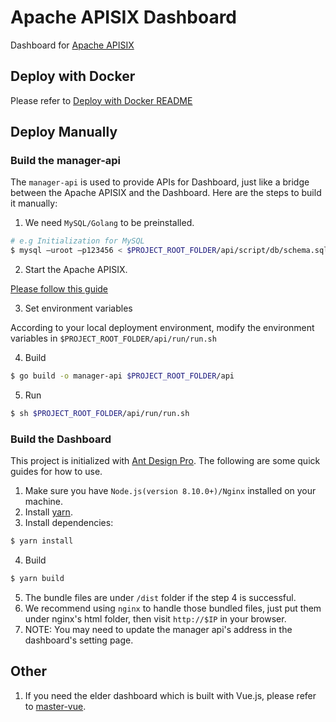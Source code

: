 <!--
#
# Licensed to the Apache Software Foundation (ASF) under one or more
# contributor license agreements.  See the NOTICE file distributed with
# this work for additional information regarding copyright ownership.
# The ASF licenses this file to You under the Apache License, Version 2.0
# (the "License"); you may not use this file except in compliance with
# the License.  You may obtain a copy of the License at
#
#     http://www.apache.org/licenses/LICENSE-2.0
#
# Unless required by applicable law or agreed to in writing, software
# distributed under the License is distributed on an "AS IS" BASIS,
# WITHOUT WARRANTIES OR CONDITIONS OF ANY KIND, either express or implied.
# See the License for the specific language governing permissions and
# limitations under the License.
#
-->

# Apache APISIX Dashboard

Dashboard for [Apache APISIX](https://github.com/apache/incubator-apisix-dashboard)

## Deploy with Docker

Please refer to [Deploy with Docker README](./compose/README.md)

## Deploy Manually

### Build the manager-api

The `manager-api` is used to provide APIs for Dashboard, just like a bridge between the Apache APISIX and the Dashboard. Here are the steps to build it manually:

1. We need `MySQL/Golang` to be preinstalled.

```sh
# e.g Initialization for MySQL
$ mysql –uroot –p123456 < $PROJECT_ROOT_FOLDER/api/script/db/schema.sql
```

2. Start the Apache APISIX.

[Please follow this guide](https://github.com/apache/apisix#configure-and-installation)

3. Set environment variables

According to your local deployment environment, modify the environment variables in `$PROJECT_ROOT_FOLDER/api/run/run.sh`

4. Build

```sh
$ go build -o manager-api $PROJECT_ROOT_FOLDER/api
```

5. Run

```sh
$ sh $PROJECT_ROOT_FOLDER/api/run/run.sh
```

### Build the Dashboard

This project is initialized with [Ant Design Pro](https://pro.ant.design). The following are some quick guides for how to use.

1. Make sure you have `Node.js(version 8.10.0+)/Nginx` installed on your machine.
2. Install [yarn](https://yarnpkg.com/).
3. Install dependencies:

```sh
$ yarn install
```

4. Build

```sh
$ yarn build
```

5. The bundle files are under `/dist` folder if the step 4 is successful.
6. We recommend using `nginx` to handle those bundled files, just put them under nginx's html folder, then visit `http://$IP` in your browser.
7. NOTE: You may need to update the manager api's address in the dashboard's setting page.

## Other

1. If you need the elder dashboard which is built with Vue.js, please refer to [master-vue](https://github.com/apache/incubator-apisix-dashboard/tree/master-vue).
